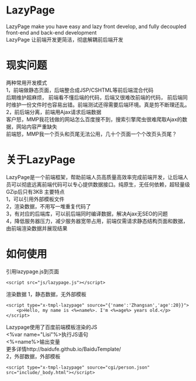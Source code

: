 # LazyPage
LazyPage make you have easy and lazy front develop, and fully decoupled front-end and back-end development  
LazyPage 让前端开发更简洁，彻底解耦前后端开发
# 现实问题
两种常用开发模式  
1，前端做静态页面，后端整合成JSP/CSHTML等前后端混合代码  
后期维护超麻烦， 前端看不懂后端的代码，后端又很难改前端的代码， 前后端同时维护一份文件时也容易出错。前端测试还得需要后端环境。真是剪不断理还乱。  
2，前后端分离，前端用Ajax请求后端数据  
客户怒，MMP我花钱做的网站怎么百度搜不到，搜索引擎爬虫很难爬取Ajax的数据，网站内容严重缺失  
前端怒，MMP我一个页头和页尾无法公用，几十个页面一个个改页头页尾？
# 关于LazyPage
LazyPage是一个前端框架，帮助前端人员高质量高效率完成前端开发，让后端人员可以彻底远离前端代码可以专心提供数据接口。纯原生，无任何依赖，超轻量级GZip后只有3KB
主要特点  
1，可以引用外部模板文件  
2，渲染数据，不用写一堆重复代码了  
3，有对应的后端库，可以前后端同时编译数据，解决Ajax无SEO的问题  
4，降低服务器压力，减少服务器宽带占用，前端仅需请求静态结构页面和数据，由前端渲染数据并展现结果
# 如何使用
引用lazypage.js到页面
```
<script src="js/lazypage.js"></script>
```
渲染数据
1，静态数据，无外部模板
```
<script type="x-tmpl-lazypage" source="{'name':'Zhangsan','age':20}}">
	<p>Hello, my name is <%=name%>. I'm <%=age%> years old.</p>
</script>
```
Lazypage使用了百度前端模板渲染的JS  
<%var name="Lisi"%>执行JS语句  
<%=name%>输出变量  
更多详情http://baidufe.github.io/BaiduTemplate/  
2，外部数据，外部模板
```
<script type="x-tmpl-lazypage" source="cgi/person.json" src="include/_body.html"></script>
```